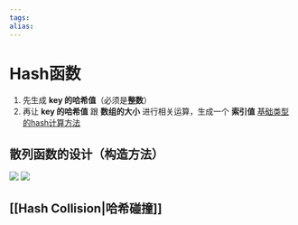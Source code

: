 ```yaml
---
tags: 
alias:
---
```

# Hash函数
1.  先生成 **key 的哈希值**（必须是**整数**）
2.  再让 **key 的哈希值** 跟 **数组的大小** 进行相关运算，生成一个 **索引值**
[基础类型的hash计算方法](https://blog.csdn.net/weixin_43734095/article/details/104809788) 

## 散列函数的设计（构造方法）
![](https://img-blog.csdnimg.cn/img_convert/8fd708af8cd406c6751c4ab244301a56.png)
![](https://img-blog.csdnimg.cn/img_convert/62b50d093f33b0db9d731a6704b08b17.png)

## [[Hash Collision|哈希碰撞]]
